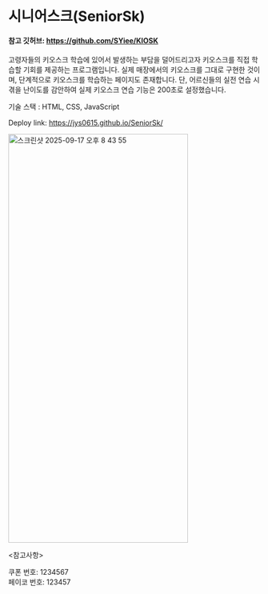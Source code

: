 # 시니어스크(SeniorSk)
#### 참고 깃허브: https://github.com/SYiee/KIOSK
고령자들의 키오스크 학습에 있어서 발생하는 부담을 덜어드리고자 키오스크를 직접 학습할 기회를 제공하는 프로그램입니다.
실제 매장에서의 키오스크를 그대로 구현한 것이며, 단계적으로 키오스크를 학습하는 페이지도 존재합니다. 단, 어르신들의 실전 
연습 시 겪을 난이도를 감안하여 실제 키오스크 연습 기능은 200초로 설정했습니다.


기술 스택 :  HTML, CSS, JavaScript

Deploy link: https://jys0615.github.io/SeniorSk/

<img width="359" height="817" alt="스크린샷 2025-09-17 오후 8 43 55" src="https://github.com/user-attachments/assets/4b026dc4-8db8-447f-8021-89a415bf0f34" />


<참고사항>

쿠폰 번호: 1234567
<br>
페이코 번호: 123457
